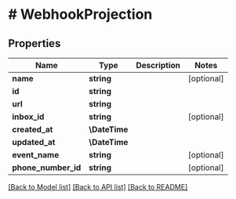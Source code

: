 # # WebhookProjection

## Properties

Name | Type | Description | Notes
------------ | ------------- | ------------- | -------------
**name** | **string** |  | [optional]
**id** | **string** |  |
**url** | **string** |  |
**inbox_id** | **string** |  | [optional]
**created_at** | **\DateTime** |  |
**updated_at** | **\DateTime** |  |
**event_name** | **string** |  | [optional]
**phone_number_id** | **string** |  | [optional]

[[Back to Model list]](../../README#models) [[Back to API list]](../../README#endpoints) [[Back to README]](../../README)
